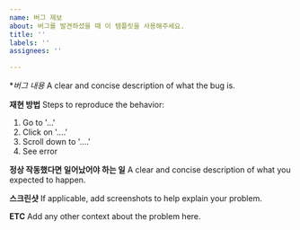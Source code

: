 ```yaml
---
name: 버그 제보
about: 버그를 발견하셨을 때 이 템플릿을 사용해주세요.
title: ''
labels: ''
assignees: ''

---
```


**버그 내용*
A clear and concise description of what the bug is.

**재현 방법**
Steps to reproduce the behavior:
1. Go to '...'
2. Click on '....'
3. Scroll down to '....'
4. See error

**정상 작동했다면 일어났어야 하는 일**
A clear and concise description of what you expected to happen.

**스크린샷**
If applicable, add screenshots to help explain your problem.

**ETC**
Add any other context about the problem here.

